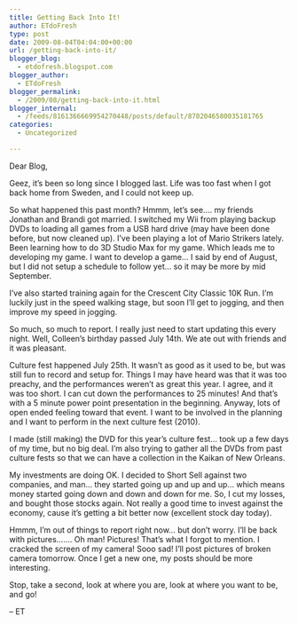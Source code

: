 ```yaml
---
title: Getting Back Into It!
author: ETdoFresh
type: post
date: 2009-08-04T04:04:00+00:00
url: /getting-back-into-it/
blogger_blog:
  - etdofresh.blogspot.com
blogger_author:
  - ETdoFresh
blogger_permalink:
  - /2009/08/getting-back-into-it.html
blogger_internal:
  - /feeds/8161366669954270448/posts/default/8702046580035181765
categories:
  - Uncategorized

---
```

Dear Blog,

Geez, it&#8217;s been so long since I blogged last. Life was too fast when I got back home from Sweden, and I could not keep up.

So what happened this past month? Hmmm, let&#8217;s see&#8230;. my friends Jonathan and Brandi got married. I switched my Wii from playing backup DVDs to loading all games from a USB hard drive (may have been done before, but now cleaned up). I&#8217;ve been playing a lot of Mario Strikers lately. Been learning how to do 3D Studio Max for my game. Which leads me to developing my game. I want to develop a game&#8230; I said by end of August, but I did not setup a schedule to follow yet&#8230; so it may be more by mid September.

I&#8217;ve also started training again for the Crescent City Classic 10K Run. I&#8217;m luckily just in the speed walking stage, but soon I&#8217;ll get to jogging, and then improve my speed in jogging.

So much, so much to report. I really just need to start updating this every night. Well, Colleen&#8217;s birthday passed July 14th. We ate out with friends and it was pleasant.

Culture fest happened July 25th. It wasn&#8217;t as good as it used to be, but was still fun to record and setup for. Things I may have heard was that it was too preachy, and the performances weren&#8217;t as great this year. I agree, and it was too short. I can cut down the performances to 25 minutes! And that&#8217;s with a 5 minute power point presentation in the beginning. Anyway, lots of open ended feeling toward that event. I want to be involved in the planning and I want to perform in the next culture fest (2010).

I made (still making) the DVD for this year&#8217;s culture fest&#8230; took up a few days of my time, but no big deal. I&#8217;m also trying to gather all the DVDs from past culture fests so that we can have a collection in the Kaikan of New Orleans.

My investments are doing OK. I decided to Short Sell against two companies, and man&#8230; they started going up and up and up&#8230; which means money started going down and down and down for me. So, I cut my losses, and bought those stocks again. Not really a good time to invest against the economy, cause it&#8217;s getting a bit better now (excellent stock day today).

Hmmm, I&#8217;m out of things to report right now&#8230; but don&#8217;t worry. I&#8217;ll be back with pictures&#8230;&#8230;. Oh man! Pictures! That&#8217;s what I forgot to mention. I cracked the screen of my camera! Sooo sad! I&#8217;ll post pictures of broken camera tomorrow. Once I get a new one, my posts should be more interesting.

Stop, take a second, look at where you are, look at where you want to be, and go!

&#8211; ET